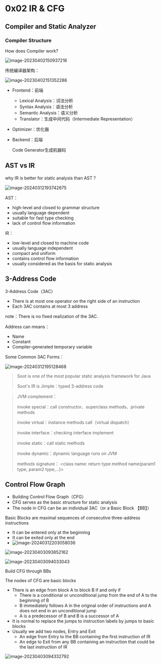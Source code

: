 # 0x02 IR & CFG

## Compiler and Static Analyzer

### Compiler Structure

How does Compiler work?

![image-20230402150937216](../.gitbook/assets/image-20230402150937216.png)

传统编译器架构：

![image-20230402151352286](../.gitbook/assets/image-20230402151352286.png)

* Frontend：前端

  * Lexical Analysis：词法分析
  * Syntax Analysis：语法分析
  * Semantic Analysis：语义分析
  * Translator：生成中间代码（Intermediate Representation）

* Optimizer：优化器

* Backend：后端

  Code Generator生成机器码

## AST vs IR

why IR is better for static analysis than AST？

![image-20240312193742675](./../.gitbook/assets/image-20240312193742675.png)

AST：

* high-level and closed to grammar structure
* usually language dependent
* suitable for fast type checking
* lack of control flow information

IR：

* low-level and closed to machine code
* usually language independent
* compact and uniform
* contains control flow information
* usually considered as the basis for static analysis

## 3-Address Code

3-Address Code（3AC）

* There is at most one operator on the right side of an instruction
* Each 3AC contains at most 3 address

note：There is no fixed realization of the 3AC.

Address can means：

* Name
* Constant
* Compiler-generated temporary variable

Some Common 3AC Forms：

![image-20240312195128468](./../.gitbook/assets/image-20240312195128468.png)

> Soot is one of the most popular static analysis framework for Java
>
> Soot's IR is Jimple：typed 3-address code

> JVM complement：
>
> invoke special：call constructor、superclass methods、private methods
>
> invoke virtual：instance methods call（virtual dispatch）
>
> invoke interface：checking interface implement
>
> invoke static：call static methods
>
> invoke dynamic：dynamic language runs on JVM
>
> methods signature：
> <class name: return type method name(param1 type, param2 type,...)>

## Control Flow Graph

* Building Control Flow Graph（CFG）
* CFG serves as the basic structure for static analysis
* The node in CFG can be an individual 3AC（or a Basic Block 【BB】）

Basic Blocks are maximal sequences of consecutive three-address instructions

* It can be entered only at the beginning
* It can be exited only at the end
* ![image-20240312203058036](./../.gitbook/assets/image-20240312203058036.png)

![image-20230403093852162](../.gitbook/assets/image-20230403093852162.png)

![image-20230403094033043](../.gitbook/assets/image-20230403094033043.png)

Build CFG through BBs

The nodes of CFG are basic blocks

*  There is an edge from block A to block B if and only if
   * There is a conditional or unconditional jump from the end of A to the beginning of B
   * B immediately follows A in the original order of instructions and A does not end in an unconditional jump
   * A is a predecessor of B and B is a successor of A
*  It is normal to replace the jumps to instruction labels by jumps to basic blocks
*  Usually we add two nodes, Entry and Exit
   *  An edge from Entry to the BB containing the first instruction of IR
   *  An edge to Exit from any BB containing an instruction that could be the last instruction of IR

![image-20230403094332792](../.gitbook/assets/image-20230403094332792.png)